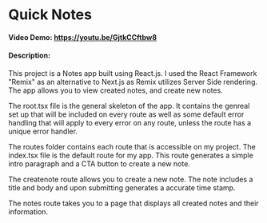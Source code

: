 # Quick Notes
#### Video Demo: https://youtu.be/GjtkCCftbw8
#### Description:
This project is a Notes app built using React.js. I used the React Framework "Remix" as an
alternative to Next.js as Remix utilizes Server Side rendering. The app allows you to view
created notes, and create new notes.

The root.tsx file is the general skeleton of the app. It contains the genreal set up that
will be included on every route as well as some default error handling that will apply to
every error on any route, unless the route has a unique error handler.

The routes folder contains each route that is accessible on my project. The index.tsx file
is the default route for my app. This route generates a simple intro paragraph and a CTA
button to create a new note.

The createnote route allows you to create a new note. The note includes a title and body
and upon submitting generates a accurate time stamp.

The notes route takes you to a page that displays all created notes and their information. 